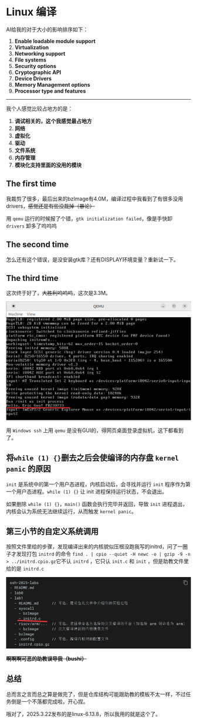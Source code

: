 # Linux 编译

AI给我的对于大小的影响排序如下：
1. **Enable loadable module support**
2. **Virtualization**
3. **Networking support**
4. **File systems**
5. **Security options**
6. **Cryptographic API**
7. **Device Drivers**
8. **Memory Management options**
9. **Processor type and features**

---

我个人感觉比较占地方的是：
1. **调试相关的，这个我感觉最占地方**
2. **网络**
3. **虚拟化**
4. **驱动**
5. **文件系统**
6. **内存管理**
7. **模块化支持里面的没用的模块**

## The first time

我裁剪了很多，最后出来的bzImage有4.0M，编译过程中我看到了有很多没用drivers，~~感觉还是有些没裁掉（暴论）~~

用 `qemu` 运行的时候报了个错，`gtk initialization failed`，像是手快卸 `drivers` 卸多了呜呜呜

## The second time

怎么还有这个错误，是没安装gtk库？还有DISPLAY环境变量？重新试一下。

## The third time

这次终于好了，~~大胜利呜呜呜~~，这次是3.3M。

![qemu](src/qemu.png)

用 `Windows ssh` 上用 `qemu` 是没有GUI的，得网页桌面登录虚拟机，这下都看到了。

## 将`while (1) {}`删去之后会使编译的内存盘 `kernel panic` 的原因

`init` 是系统中的第一个用户态进程，内核启动后，会寻找并运行 `init` 程序作为第一个用户态进程。`while (1) {}` 让 init 进程保持运行状态，不会退出。

如果删除 `while (1) {}`，`main()` 函数会执行完毕并返回，导致 `init` 进程退出，内核会认为系统无法继续运行，从而触发 `kernel panic`。

## 第三小节的自定义系统调用

按照文件里给的步骤，发现编译出来的内核貌似压根没跑我写的initrd，问了一圈子才发现打包 `initrd` 的命令 `find . | cpio --quiet -H newc -o | gzip -9 -n > ../initrd.cpio.gz`它不认 `initrd` ，它只认 `init.c` 和 `init` ，但是助教文件里给的是 `initrd.c`

![initrd](src/initrd.png)

**~~啊啊啊可恶的助教误导我（bushi）~~**

## 总结

总而言之言而总之算是做完了，但是仓库结构可能跟助教的模板不太一样，不过任务倒是一个不落都完成啦，开心捏。

哦对了，2025.3.22发布的是linux-6.13.8，所以我用的就是这个了。